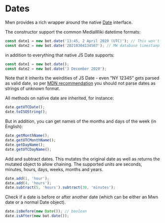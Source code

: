 # Dates

Mwn provides a rich wrapper around the native [Date](https://developer.mozilla.org/en-US/docs/Web/JavaScript/Reference/Global_Objects/Date) interface.

The constructor support the common MediaWiki datetime formats:
```js
const date1 = new bot.date('13:45, 2 April 2020 (UTC)'); // This won't parse with JS native Date!
const date2 = new bot.date('20210304134567'); // MW database timestamp format.
```

in addition to everything that native JS Date supports:
```js
const date1 = new bot.date();
const date2 = new bot.date('3 December 2020');
```

Note that it inherits the weirdities of JS Date - even "NY 12345" gets parsed as valid date, so per [MDN recommendation](https://developer.mozilla.org/en-US/docs/Web/JavaScript/Reference/Global_Objects/Date/Date#timestamp_string) you should not parse dates as strings of unknown format.

All methods on native date are inherited, for instance:
```js
date.getUTCDate();
date.toISOString();
```


But in addition, you can get names of the months and days of the week (in English):
```js
date.getMonthName();
date.getUTCMonthName();
date.getDayName();
date.getUTCDayName(); 
```

Add and subtract dates. This mutates the original date as well as returns the mutated object to allow chaining. The supported units are seconds, minutes, hours, days, weeks, months and years.
```js
date.add(1, 'hour');
date.add(4, 'hours');
date.subtract(5, 'hours').subtract(30, 'minutes');
```

Check if a date is before or after another date (which can be either an Mwn date or a normal Date object).
```js
date.isBefore(new Date()); // boolean
date.isAfter(new bot.date());
```
